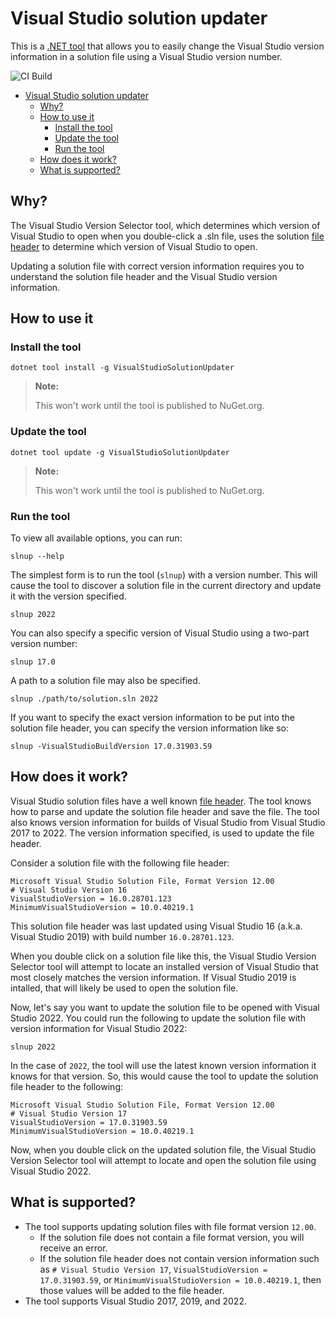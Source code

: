# Visual Studio solution updater

This is a [.NET tool](https://docs.microsoft.com/en-us/dotnet/core/tools/global-tools)
that allows you to easily change the Visual Studio version information in a
solution file using a Visual Studio version number.

![CI Build](https://github.com/craigktreasure/VisualStudioSolutionUpdater/workflows/VisualStudioSolutionUpdater-CI/badge.svg?branch=main)

- [Visual Studio solution updater](#visual-studio-solution-updater)
  - [Why?](#why)
  - [How to use it](#how-to-use-it)
    - [Install the tool](#install-the-tool)
    - [Update the tool](#update-the-tool)
    - [Run the tool](#run-the-tool)
  - [How does it work?](#how-does-it-work)
  - [What is supported?](#what-is-supported)

## Why?

The Visual Studio Version Selector tool, which determines which version of
Visual Studio to open when you double-click a .sln file, uses the solution
[file header](https://docs.microsoft.com/visualstudio/extensibility/internals/solution-dot-sln-file?view=vs-2022#file-header)
to determine which version of Visual Studio to open.

Updating a solution file with correct version information requires you to
understand the solution file header and the Visual Studio version information.

## How to use it

### Install the tool

```shell
dotnet tool install -g VisualStudioSolutionUpdater
```

> **Note:**
>
> This won't work until the tool is published to NuGet.org.

### Update the tool

```shell
dotnet tool update -g VisualStudioSolutionUpdater
```

> **Note:**
>
> This won't work until the tool is published to NuGet.org.

### Run the tool

To view all available options, you can run:

```shell
slnup --help
```

The simplest form is to run the tool (`slnup`) with a version number. This will
cause the tool to discover a solution file in the current directory and update
it with the version specified.

```shell
slnup 2022
```

You can also specify a specific version of Visual Studio using a two-part
version number:

```shell
slnup 17.0
```

A path to a solution file may also be specified.

```shell
slnup ./path/to/solution.sln 2022
```

If you want to specify the exact version information to be put into the solution
file header, you can specify the version information like so:

```shell
slnup -VisualStudioBuildVersion 17.0.31903.59
```

## How does it work?

Visual Studio solution files have a well known
[file header](https://docs.microsoft.com/visualstudio/extensibility/internals/solution-dot-sln-file?view=vs-2022#file-header).
The tool knows how to parse and update the solution file header and save the
file. The tool also knows version information for builds of Visual Studio from
Visual Studio 2017 to 2022. The version information specified, is used to update
the file header.

Consider a solution file with the following file header:

```
Microsoft Visual Studio Solution File, Format Version 12.00
# Visual Studio Version 16
VisualStudioVersion = 16.0.28701.123
MinimumVisualStudioVersion = 10.0.40219.1
```

This solution file header was last updated using Visual Studio 16 (a.k.a.
Visual Studio 2019) with build number `16.0.28701.123`.

When you double click on a solution file like this, the Visual Studio Version
Selector tool will attempt to locate an installed version of Visual Studio that
most closely matches the version information. If Visual Studio 2019 is intalled,
that will likely be used to open the solution file.

Now, let's say you want to update the solution file to be opened with Visual
Studio 2022. You could run the following to update the solution file with
version information for Visual Studio 2022:

```shell
slnup 2022
```

In the case of `2022`, the tool will use the latest known version information
it knows for that version. So, this would cause the tool to update the solution
file header to the following:

```
Microsoft Visual Studio Solution File, Format Version 12.00
# Visual Studio Version 17
VisualStudioVersion = 17.0.31903.59
MinimumVisualStudioVersion = 10.0.40219.1
```

Now, when you double click on the updated solution file, the Visual Studio
Version Selector tool will attempt to locate and open the solution file using
Visual Studio 2022.

## What is supported?

- The tool supports updating solution files with file format version `12.00`.
  - If the solution file does not contain a file format version, you will
    receive an error.
  - If the solution file header does not contain version information such as
    `# Visual Studio Version 17`, `VisualStudioVersion = 17.0.31903.59`, or
    `MinimumVisualStudioVersion = 10.0.40219.1`, then those values will be added
    to the file header.
- The tool supports Visual Studio 2017, 2019, and 2022.
